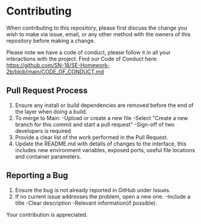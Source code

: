 # Contributing
When contributing to this repository, please first discuss the change you wish to make via issue, email, or any other method with the owners of this repository before making a change.

Please note we have a code of conduct, please follow it in all your interactions with the project.
Find our Code of Conduct here: https://github.com/SN-18/SE-Homework-2b/blob/main/CODE_OF_CONDUCT.md

## Pull Request Process
1. Ensure any install or build dependencies are removed before the end of the layer when doing a build.
2. To merge to Main: 
   -Upload or create a new file
   -Select "Create a new branch for this commit and start a pull request"
   -Sign-off of two developers is required 
3. Provide a clear list of the work performed in the Pull Request.
4. Update the README.md with details of changes to the interface, this includes new environment variables, exposed ports, useful file locations and container parameters.

## Reporting a Bug
1. Ensure the bug is not already reported in GitHub under Issues.
2. If no current issue addresses the problem, open a new one. 
   -Include a title
   -Clear description
   -Relevant information(if possible). 

Your contribution is appreciated.
